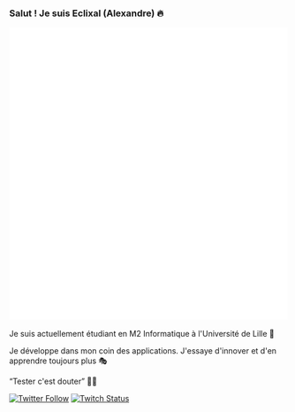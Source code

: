 ### Salut ! Je suis Eclixal (Alexandre) 🔥

![github-metrics](github-metrics.svg)

Je suis actuellement étudiant en M2 Informatique à l'Université de Lille 👀

Je développe dans mon coin des applications. J'essaye d'innover et d'en apprendre toujours plus 🎭

<q>Tester c'est douter</q> 🤔👾

[![Twitter Follow](https://img.shields.io/twitter/follow/Eclixal?color=%231DA1F2&label=Follow%20me&logo=Twitter&style=for-the-badge)](https://twitter.com/Eclixal) 
[![Twitch Status](https://img.shields.io/twitch/status/Eclixal?style=for-the-badge)](https://www.twitch.tv/eclixal)
